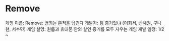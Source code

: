 # Remove
게임 이름: Remove: 범죄는 흔적을 남긴다
개발자: 팀 증거있냐 (이희서, 신혜원, 구나현, 서수민)
게임 설명: 원룸과 휴대폰 안의 살인 증거를 모두 지우는 게임
개발 일정: 1/2 ~

